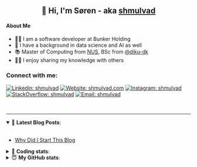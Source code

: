 <h2 align="center">
	👋 Hi, I'm Søren - aka <a href="https://shmulvad.com">shmulvad</a>
</h2>

#### About Me
- 👨‍💻 I am a software developer at Bunker Holding
- 🤖 I have a background in data science and AI as well
- 📚 Master of Computing from [NUS], BSc from [@diku-dk]
- 👨‍🏫 I enjoy sharing my knowledge with others

### Connect with me:

[![Linkedin: shmulvad](https://img.shields.io/badge/shmulvad-blue?style=flat&logo=Linkedin&logoColor=white)][linkedin]
[![Website: shmulvad.com](https://img.shields.io/badge/shmulvad.com-47CCCC?&style=flat&logo=Google-Chrome&logoColor=white)][website]
[![Instagram: shmulvad](https://img.shields.io/badge/-@shmulvad-purple?style=flat&logo=Instagram&logoColor=white)][instagram]
[![StackOverflow: shmulvad](https://img.shields.io/badge/shmulvad-FE7A16?style=flat&logo=stack-overflow&logoColor=white)][stackOverflow]
[![Email: shmulvad](https://img.shields.io/badge/shmulvad-D14836?style=flat&logo=gmail&logoColor=white)][mail]

<br />

---

<details open>
 <summary>📕 <b>Latest Blog Posts</b>: </summary>

<br>

<!-- BLOG-POST-LIST:START -->
- [Why Did I Start This Blog](https://shmulvad.com/blog/why-did-start-this-blog)
<!-- BLOG-POST-LIST:END -->

</details>

<!-- --- -->

<details>
 <summary>🤖 <b>Coding stats</b>: </summary>

<br>

NOTE: Doesn't track coding at work.

<!--START_SECTION:waka-->
![Code Time](http://img.shields.io/badge/Code%20Time-3%2C104%20hrs%2031%20mins-blue)

**I'm an Early 🐤** 

```text
🌞 Morning                2116 commits        ██████░░░░░░░░░░░░░░░░░░░   25.99 % 
🌆 Daytime                3217 commits        ██████████░░░░░░░░░░░░░░░   39.51 % 
🌃 Evening                1970 commits        ██████░░░░░░░░░░░░░░░░░░░   24.19 % 
🌙 Night                  840 commits         ███░░░░░░░░░░░░░░░░░░░░░░   10.32 % 
```


📊 **This Week I Spent My Time On** 

```text
💬 Programming Languages: 
TypeScript               57 mins             ████████░░░░░░░░░░░░░░░░░   32.05 % 
Python                   51 mins             ███████░░░░░░░░░░░░░░░░░░   28.42 % 
Other                    38 mins             █████░░░░░░░░░░░░░░░░░░░░   21.66 % 
JSON                     15 mins             ██░░░░░░░░░░░░░░░░░░░░░░░   08.74 % 
YAML                     8 mins              █░░░░░░░░░░░░░░░░░░░░░░░░   04.67 % 

🔥 Editors: 
VS Code                  2 hrs 20 mins       ████████████████████░░░░░   78.34 % 
Zsh                      38 mins             █████░░░░░░░░░░░░░░░░░░░░   21.66 % 

🐱‍💻 Projects: 
km24-core                2 hrs 45 mins       ███████████████████████░░   92.28 % 
company-scrapers         10 mins             █░░░░░░░░░░░░░░░░░░░░░░░░   05.76 % 
search_string            3 mins              ░░░░░░░░░░░░░░░░░░░░░░░░░   01.96 % 
```


 Last Updated on 31/03/2025 18:52:57 UTC
<!--END_SECTION:waka-->

</details>

<!-- --- -->

<details>
 <summary>😇 <b>My GitHub stats</b>: </summary>

<br>

<img align="left" alt="shmulvad's Github Stats" src="https://github-readme-stats.vercel.app/api?username=shmulvad&show_icons=true&hide_border=true" />

</details>



[website]: https://shmulvad.com
[linkedin]: https://linkedin.com/in/shmulvad
[instagram]: https://instagram.com/shmulvad
[stackOverflow]: https://stackoverflow.com/users/9248793/shmulvad
[mail]: mailto:shmulvad@gmail.com
[@diku-dk]: https://github.com/diku-dk
[github]: https://github.com/shmulvad
[NUS]: https://www.nus.edu.sg
